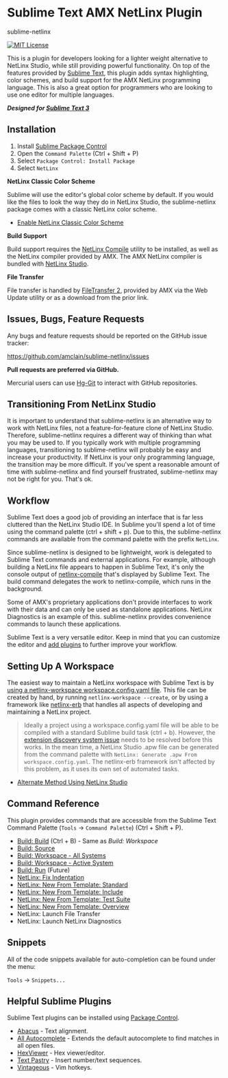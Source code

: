 Sublime Text AMX NetLinx Plugin
===============================
sublime-netlinx

[![MIT License](https://img.shields.io/badge/license-MIT-yellowgreen.svg)](https://github.com/amclain/sublime-netlinx/blob/master/license.txt)

This is a plugin for developers looking for a lighter weight alternative to
NetLinx Studio, while still providing powerful functionality. On top of the
features provided by [Sublime Text](http://www.sublimetext.com/), this plugin
adds syntax highlighting, color schemes, and build support for the AMX NetLinx
programming language. This is also a great option for programmers who are
looking to use one editor for multiple languages.

***Designed for [Sublime Text 3](http://www.sublimetext.com/3)***


Installation
------------
1. Install [Sublime Package Control](https://packagecontrol.io/installation)
1. Open the `Command Palette` (Ctrl + Shift + P)
1. Select `Package Control: Install Package`
1. Select `NetLinx`

**NetLinx Classic Color Scheme**

Sublime will use the editor's global color scheme by default. If you would like
the files to look the way they do in NetLinx Studio, the sublime-netlinx package
comes with a classic NetLinx color scheme.

* [Enable NetLinx Classic Color Scheme](docs/enable_netlinx_classic_color_scheme.md)

**Build Support**

Build support requires the [NetLinx Compile](https://github.com/amclain/netlinx-compile)
utility to be installed, as well as the NetLinx compiler provided by AMX. The
AMX NetLinx compiler is bundled with [NetLinx Studio](http://www.amx.com/techcenter/applications.asp?Category=Development%20Tools#NetLinx%20Studio).

**File Transfer**

File transfer is handled by [FileTransfer 2](http://www.amx.com/techcenter/applications.asp?Category=Development%20Tools#FileTransfer%202),
provided by AMX via the Web Update utility or as a download from the prior link.


Issues, Bugs, Feature Requests
------------------------------
Any bugs and feature requests should be reported on the GitHub issue tracker:

https://github.com/amclain/sublime-netlinx/issues


**Pull requests are preferred via GitHub.**

Mercurial users can use [Hg-Git](http://hg-git.github.io/) to interact with
GitHub repositories.


Transitioning From NetLinx Studio
---------------------------------

It is important to understand that sublime-netlinx is an alternative way to
work with NetLinx files, not a feature-for-feature clone of NetLinx Studio.
Therefore, sublime-netlinx requires a different way of thinking than what
you may be used to. If you typically work with multiple programming languages,
transitioning to sublime-netlinx will probably be easy and increase your
productivity. If NetLinx is your only programming language, the transition may
be more difficult. If you've spent a reasonable amount of time with
sublime-netlinx and find yourself frustrated, sublime-netlinx may not be right
for you. That's ok.


Workflow
--------

Sublime Text does a good job of providing an interface that is far less
cluttered than the NetLinx Studio IDE. In Sublime you'll spend a lot of time
using the command palette (ctrl + shift + p). Due to this, the sublime-netlinx
commands are available from the command palette with the prefix `NetLinx`.

Since sublime-netlinx is designed to be lightweight, work is delegated to
Sublime Text commands and external applications. For example, although building
a NetLinx file appears to happen in Sublime Text, it's only the console output
of [netlinx-compile](https://github.com/amclain/netlinx-compile) that's
displayed by Sublime Text. The build command delegates the work to
netlinx-compile, which runs in the background.

Some of AMX's proprietary applications don't provide interfaces to work with
their data and can only be used as standalone applications. NetLinx Diagnostics
is an example of this. sublime-netlinx provides convenience commands to launch
these applications.

Sublime Text is a very versatile editor. Keep in mind that you can customize
the editor and [add plugins](https://packagecontrol.io/) to further improve your
workflow.


Setting Up A Workspace
----------------------
The easiest way to maintain a NetLinx workspace with Sublime Text is by
[using a netlinx-workspace workspace.config.yaml file](https://github.com/amclain/netlinx-workspace#yaml-workspace-configuration).
This file can be created by hand, by running `netlinx-workspace --create`, or by
using a framework like [netlinx-erb](https://github.com/amclain/netlinx-erb#netlinx-erb)
that handles all aspects of developing and maintaining a NetLinx project.

> Ideally a project using a workspace.config.yaml file will be able to be
compiled with a standard Sublime build task (ctrl + b). However, the
[extension discovery system issue](https://github.com/amclain/netlinx-compile/issues/9)
needs to be resolved before this works. In the mean time, a NetLinx Studio .apw
file can be generated from the command palette with
`NetLinx: Generate .apw From workspace.config.yaml`. The netlinx-erb framework
isn't affected by this problem, as it uses its own set of automated tasks.

* [Alternate Method Using NetLinx Studio](docs/setting_up_a_workspace_with_netlinx_studio.md)


Command Reference
-----------------
This plugin provides commands that are accessible from the Sublime Text Command
Palette (`Tools` -> `Command Palette`) (Ctrl + Shift + P).

* [Build: Build](docs/build.md) (Ctrl + B) - Same as *Build: Workspace*
* [Build: Source](docs/build.md)
* [Build: Workspace - All Systems](docs/build.md)
* [Build: Workspace - Active System](docs/build.md)
* [Build: Run](docs/build.md) (Future)
* [NetLinx: Fix Indentation](docs/fix_indentation.md)
* [NetLinx: New From Template: Standard](docs/new_from_template.md)
* [NetLinx: New From Template: Include](docs/new_from_template.md)
* [NetLinx: New From Template: Test Suite](docs/new_from_template.md)
* [NetLinx: New From Template: Overview](docs/new_from_template.md)
* NetLinx: Launch File Transfer
* NetLinx: Launch NetLinx Diagnostics


Snippets
--------
All of the code snippets available for auto-completion can be found under the menu:

`Tools` -> `Snippets...`


Helpful Sublime Plugins
-----------------------
Sublime Text plugins can be installed using [Package Control](https://packagecontrol.io/).

* [Abacus](https://github.com/khiltd/Abacus) - Text alignment.
* [All Autocomplete](https://github.com/alienhard/SublimeAllAutocomplete) -
Extends the default autocomplete to find matches in all open files.
* [HexViewer](https://github.com/facelessuser/HexViewer) - Hex viewer/editor.
* [Text Pastry](https://github.com/duydao/Text-Pastry) - Insert number/text sequences.
* [Vintageous](https://github.com/guillermooo/Vintageous) - Vim hotkeys.

